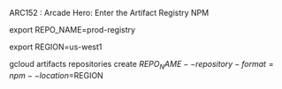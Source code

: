 ARC152 :  Arcade Hero: Enter the Artifact Registry NPM 

export REPO_NAME=prod-registry

export REGION=us-west1

gcloud artifacts repositories create $REPO_NAME --repository-format=npm --location=$REGION


